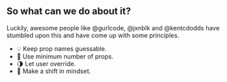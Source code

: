 ## So what can we do about it?

Luckily, awesome people like @gurlcode, @jxnblk and @kentcdodds have stumbled upon this and have come up with some principles.

* 💡 Keep prop names guessable.
* 🔽 Use minimum number of props.
* 🌗 Let user override.
* 🧠 Make a shift in mindset.
